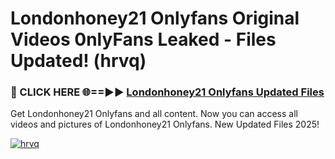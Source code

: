 # Londonhoney21 Onlyfans Original Videos 0nlyFans Leaked - Files Updated! (hrvq)

<h3>🔴 CLICK HERE 🌐==►► <a href="https://tinyurl.com/ehrbuxhb" rel="nofollow">Londonhoney21 Onlyfans Updated Files</a></h3>

Get Londonhoney21 Onlyfans and all content. Now you can access all videos and pictures of Londonhoney21 Onlyfans. New Updated Files 2025!

[![hrvq](https://i.imgur.com/lVYEuWS.gif)](https://tinyurl.com/ehrbuxhb)
